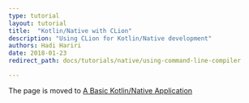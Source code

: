 ```yaml
---
type: tutorial
layout: tutorial
title:  "Kotlin/Native with CLion"
description: "Using CLion for Kotlin/Native development"
authors: Hadi Hariri 
date: 2018-01-23
redirect_path: docs/tutorials/native/using-command-line-compiler

---
```



The page is moved to [A Basic Kotlin/Native Application](basic-kotlin-native-app.html)


